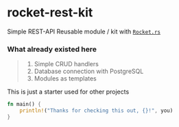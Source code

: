 # rocket-rest-kit

Simple REST-API Reusable module / kit with [`Rocket.rs`](https://github.com/SergioBenitez/Rocket)

### What already existed here
> 1. Simple CRUD handlers
> 2. Database connection with PostgreSQL
> 3. Modules as templates

This is just a starter used for other projects

```rust
fn main() {
    println!("Thanks for checking this out, {}!", you)
}
```

